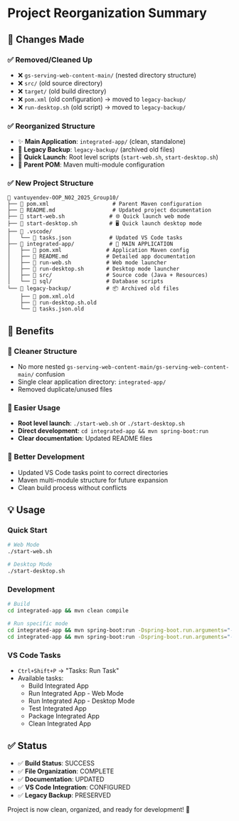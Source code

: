 # Project Reorganization Summary

## 📁 Changes Made

### ✅ Removed/Cleaned Up
- ❌ `gs-serving-web-content-main/` (nested directory structure)
- ❌ `src/` (old source directory)
- ❌ `target/` (old build directory)
- ❌ `pom.xml` (old configuration) → moved to `legacy-backup/`
- ❌ `run-desktop.sh` (old script) → moved to `legacy-backup/`

### ✅ Reorganized Structure
- ✨ **Main Application**: `integrated-app/` (clean, standalone)
- 📁 **Legacy Backup**: `legacy-backup/` (archived old files)
- 🚀 **Quick Launch**: Root level scripts (`start-web.sh`, `start-desktop.sh`)
- 📄 **Parent POM**: Maven multi-module configuration

### ✅ New Project Structure
```
📁 vantuyendev-OOP_N02_2025_Group10/
├── 📄 pom.xml                    # Parent Maven configuration
├── 📄 README.md                  # Updated project documentation
├── 📄 start-web.sh              # 🌐 Quick launch web mode
├── 📄 start-desktop.sh          # 🖥️ Quick launch desktop mode
├── 📁 .vscode/
│   └── 📄 tasks.json            # Updated VS Code tasks
├── 📁 integrated-app/           # 🚀 MAIN APPLICATION
│   ├── 📄 pom.xml              # Application Maven config
│   ├── 📄 README.md            # Detailed app documentation
│   ├── 📄 run-web.sh           # Web mode launcher
│   ├── 📄 run-desktop.sh       # Desktop mode launcher
│   ├── 📁 src/                 # Source code (Java + Resources)
│   └── 📁 sql/                 # Database scripts
└── 📁 legacy-backup/           # 📦 Archived old files
    ├── 📄 pom.xml.old
    ├── 📄 run-desktop.sh.old
    └── 📄 tasks.json.old
```

## 🎯 Benefits

### 🧹 Cleaner Structure
- No more nested `gs-serving-web-content-main/gs-serving-web-content-main/` confusion
- Single clear application directory: `integrated-app/`
- Removed duplicate/unused files

### 🚀 Easier Usage
- **Root level launch**: `./start-web.sh` or `./start-desktop.sh`
- **Direct development**: `cd integrated-app && mvn spring-boot:run`
- **Clear documentation**: Updated README files

### 🔧 Better Development
- Updated VS Code tasks point to correct directories
- Maven multi-module structure for future expansion
- Clean build process without conflicts

## 💡 Usage

### Quick Start
```bash
# Web Mode
./start-web.sh

# Desktop Mode  
./start-desktop.sh
```

### Development
```bash
# Build
cd integrated-app && mvn clean compile

# Run specific mode
cd integrated-app && mvn spring-boot:run -Dspring-boot.run.arguments="--mode=web"
cd integrated-app && mvn spring-boot:run -Dspring-boot.run.arguments="--mode=desktop"
```

### VS Code Tasks
- `Ctrl+Shift+P` → "Tasks: Run Task"
- Available tasks:
  - Build Integrated App
  - Run Integrated App - Web Mode
  - Run Integrated App - Desktop Mode
  - Test Integrated App
  - Package Integrated App
  - Clean Integrated App

## ✅ Status
- ✅ **Build Status**: SUCCESS
- ✅ **File Organization**: COMPLETE
- ✅ **Documentation**: UPDATED
- ✅ **VS Code Integration**: CONFIGURED
- ✅ **Legacy Backup**: PRESERVED

Project is now clean, organized, and ready for development! 🎉
